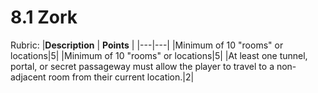 # 8.1 Zork

Rubric:
|**Description** | **Points** |
|---|---|
|Minimum of 10 "rooms" or locations|5|
|Minimum of 10 "rooms" or locations|5|
|At least one tunnel, portal, or secret passageway must allow the player to travel to a non-adjacent room from their current location.|2|
